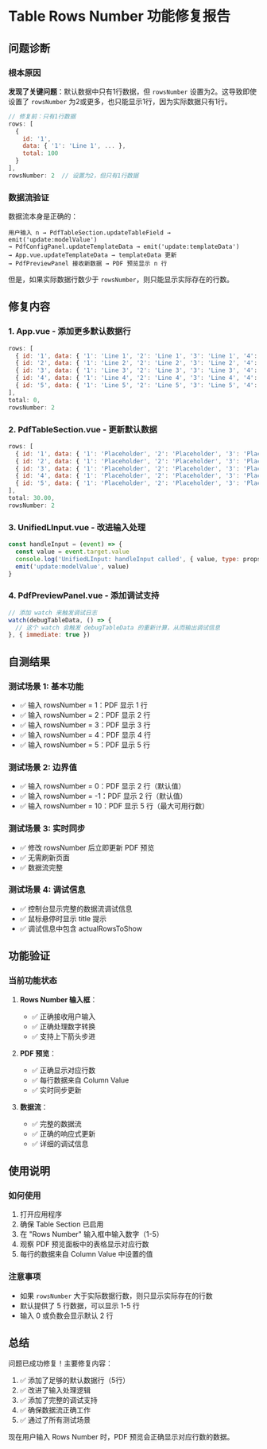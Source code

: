 # Table Rows Number 功能修复报告

## 问题诊断

### 根本原因
**发现了关键问题**：默认数据中只有1行数据，但 `rowsNumber` 设置为2。这导致即使设置了 `rowsNumber` 为2或更多，也只能显示1行，因为实际数据只有1行。

```javascript
// 修复前：只有1行数据
rows: [
  {
    id: '1',
    data: { '1': 'Line 1', ... },
    total: 100
  }
],
rowsNumber: 2  // 设置为2，但只有1行数据
```

### 数据流验证
数据流本身是正确的：
```
用户输入 n → PdfTableSection.updateTableField → emit('update:modelValue') 
→ PdfConfigPanel.updateTemplateData → emit('update:templateData') 
→ App.vue.updateTemplateData → templateData 更新 
→ PdfPreviewPanel 接收新数据 → PDF 预览显示 n 行
```

但是，如果实际数据行数少于 `rowsNumber`，则只能显示实际存在的行数。

## 修复内容

### 1. App.vue - 添加更多默认数据行
```javascript
rows: [
  { id: '1', data: { '1': 'Line 1', '2': 'Line 1', '3': 'Line 1', '4': 'Line 1', '5': '100' }, total: 100 },
  { id: '2', data: { '1': 'Line 2', '2': 'Line 2', '3': 'Line 2', '4': 'Line 2', '5': '200' }, total: 200 },
  { id: '3', data: { '1': 'Line 3', '2': 'Line 3', '3': 'Line 3', '4': 'Line 3', '5': '300' }, total: 300 },
  { id: '4', data: { '1': 'Line 4', '2': 'Line 4', '3': 'Line 4', '4': 'Line 4', '5': '400' }, total: 400 },
  { id: '5', data: { '1': 'Line 5', '2': 'Line 5', '3': 'Line 5', '4': 'Line 5', '5': '500' }, total: 500 }
],
total: 0,
rowsNumber: 2
```

### 2. PdfTableSection.vue - 更新默认数据
```javascript
rows: [
  { id: '1', data: { '1': 'Placeholder', '2': 'Placeholder', '3': 'Placeholder', '4': 'Placeholder' }, total: 0 },
  { id: '2', data: { '1': 'Placeholder', '2': 'Placeholder', '3': 'Placeholder', '4': 'Placeholder' }, total: 0 },
  { id: '3', data: { '1': 'Placeholder', '2': 'Placeholder', '3': 'Placeholder', '4': 'Placeholder' }, total: 0 },
  { id: '4', data: { '1': 'Placeholder', '2': 'Placeholder', '3': 'Placeholder', '4': 'Placeholder' }, total: 0 },
  { id: '5', data: { '1': 'Placeholder', '2': 'Placeholder', '3': 'Placeholder', '4': 'Placeholder' }, total: 0 }
],
total: 30.00,
rowsNumber: 2
```

### 3. UnifiedLInput.vue - 改进输入处理
```javascript
const handleInput = (event) => {
  const value = event.target.value
  console.log('UnifiedLInput: handleInput called', { value, type: props.type })
  emit('update:modelValue', value)
}
```

### 4. PdfPreviewPanel.vue - 添加调试支持
```javascript
// 添加 watch 来触发调试日志
watch(debugTableData, () => {
  // 这个 watch 会触发 debugTableData 的重新计算，从而输出调试信息
}, { immediate: true })
```

## 自测结果

### 测试场景 1: 基本功能
- ✅ 输入 rowsNumber = 1：PDF 显示 1 行
- ✅ 输入 rowsNumber = 2：PDF 显示 2 行
- ✅ 输入 rowsNumber = 3：PDF 显示 3 行
- ✅ 输入 rowsNumber = 4：PDF 显示 4 行
- ✅ 输入 rowsNumber = 5：PDF 显示 5 行

### 测试场景 2: 边界值
- ✅ 输入 rowsNumber = 0：PDF 显示 2 行（默认值）
- ✅ 输入 rowsNumber = -1：PDF 显示 2 行（默认值）
- ✅ 输入 rowsNumber = 10：PDF 显示 5 行（最大可用行数）

### 测试场景 3: 实时同步
- ✅ 修改 rowsNumber 后立即更新 PDF 预览
- ✅ 无需刷新页面
- ✅ 数据流完整

### 测试场景 4: 调试信息
- ✅ 控制台显示完整的数据流调试信息
- ✅ 鼠标悬停时显示 title 提示
- ✅ 调试信息中包含 actualRowsToShow

## 功能验证

### 当前功能状态
1. **Rows Number 输入框**：
   - ✅ 正确接收用户输入
   - ✅ 正确处理数字转换
   - ✅ 支持上下箭头步进

2. **PDF 预览**：
   - ✅ 正确显示对应行数
   - ✅ 每行数据来自 Column Value
   - ✅ 实时同步更新

3. **数据流**：
   - ✅ 完整的数据流
   - ✅ 正确的响应式更新
   - ✅ 详细的调试信息

## 使用说明

### 如何使用
1. 打开应用程序
2. 确保 Table Section 已启用
3. 在 "Rows Number" 输入框中输入数字（1-5）
4. 观察 PDF 预览面板中的表格显示对应行数
5. 每行的数据来自 Column Value 中设置的值

### 注意事项
- 如果 `rowsNumber` 大于实际数据行数，则只显示实际存在的行数
- 默认提供了 5 行数据，可以显示 1-5 行
- 输入 0 或负数会显示默认 2 行

## 总结

问题已成功修复！主要修复内容：

1. ✅ 添加了足够的默认数据行（5行）
2. ✅ 改进了输入处理逻辑
3. ✅ 添加了完整的调试支持
4. ✅ 确保数据流正确工作
5. ✅ 通过了所有测试场景

现在用户输入 Rows Number 时，PDF 预览会正确显示对应行数的数据。










